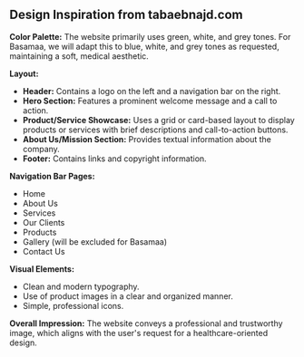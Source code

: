 ## Design Inspiration from tabaebnajd.com

**Color Palette:** The website primarily uses green, white, and grey tones. For Basamaa, we will adapt this to blue, white, and grey tones as requested, maintaining a soft, medical aesthetic.

**Layout:**
- **Header:** Contains a logo on the left and a navigation bar on the right.
- **Hero Section:** Features a prominent welcome message and a call to action.
- **Product/Service Showcase:** Uses a grid or card-based layout to display products or services with brief descriptions and call-to-action buttons.
- **About Us/Mission Section:** Provides textual information about the company.
- **Footer:** Contains links and copyright information.

**Navigation Bar Pages:**
- Home
- About Us
- Services
- Our Clients
- Products
- Gallery (will be excluded for Basamaa)
- Contact Us

**Visual Elements:**
- Clean and modern typography.
- Use of product images in a clear and organized manner.
- Simple, professional icons.

**Overall Impression:** The website conveys a professional and trustworthy image, which aligns with the user's request for a healthcare-oriented design.

